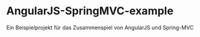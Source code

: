 AngularJS-SpringMVC-example
===========================

Ein Beispielprojekt für das Zusammenspiel von AngularJS und Spring-MVC